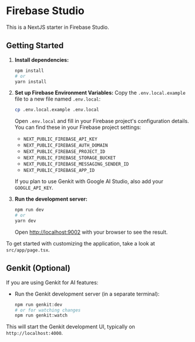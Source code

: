 # Firebase Studio

This is a NextJS starter in Firebase Studio.

## Getting Started

1.  **Install dependencies:**
    ```bash
    npm install
    # or
    yarn install
    ```

2.  **Set up Firebase Environment Variables:**
    Copy the `.env.local.example` file to a new file named `.env.local`:
    ```bash
    cp .env.local.example .env.local
    ```
    Open `.env.local` and fill in your Firebase project's configuration details. You can find these in your Firebase project settings:
    *   `NEXT_PUBLIC_FIREBASE_API_KEY`
    *   `NEXT_PUBLIC_FIREBASE_AUTH_DOMAIN`
    *   `NEXT_PUBLIC_FIREBASE_PROJECT_ID`
    *   `NEXT_PUBLIC_FIREBASE_STORAGE_BUCKET`
    *   `NEXT_PUBLIC_FIREBASE_MESSAGING_SENDER_ID`
    *   `NEXT_PUBLIC_FIREBASE_APP_ID`

    If you plan to use Genkit with Google AI Studio, also add your `GOOGLE_API_KEY`.

3.  **Run the development server:**
    ```bash
    npm run dev
    # or
    yarn dev
    ```
    Open [http://localhost:9002](http://localhost:9002) with your browser to see the result.

To get started with customizing the application, take a look at `src/app/page.tsx`.

## Genkit (Optional)

If you are using Genkit for AI features:

*   Run the Genkit development server (in a separate terminal):
    ```bash
    npm run genkit:dev
    # or for watching changes
    npm run genkit:watch
    ```

This will start the Genkit development UI, typically on `http://localhost:4000`.
